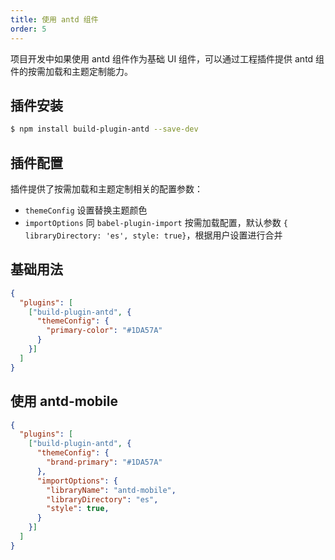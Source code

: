 ```yaml
---
title: 使用 antd 组件
order: 5
---
```


项目开发中如果使用 antd 组件作为基础 UI 组件，可以通过工程插件提供 antd 组件的按需加载和主题定制能力。

## 插件安装

```bash
$ npm install build-plugin-antd --save-dev
```

## 插件配置

插件提供了按需加载和主题定制相关的配置参数：

* `themeConfig` 设置替换主题颜色
* `importOptions` 同 `babel-plugin-import` 按需加载配置，默认参数 `{ libraryDirectory: 'es', style: true}`，根据用户设置进行合并

## 基础用法

```json
{
  "plugins": [
    ["build-plugin-antd", {
      "themeConfig": {
        "primary-color": "#1DA57A"
      }
    }]
  ]
}
```

## 使用 antd-mobile

```json
{
  "plugins": [
    ["build-plugin-antd", {
      "themeConfig": {
        "brand-primary": "#1DA57A"
      },
      "importOptions": {
       	"libraryName": "antd-mobile",
      	"libraryDirectory": "es",
      	"style": true,
      }
    }]
  ]
}
```
